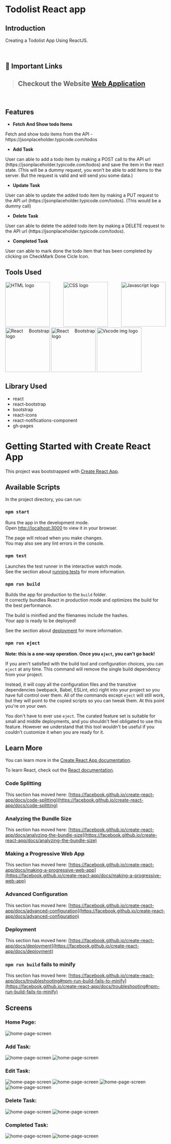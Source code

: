 # Todolist React app

## Introduction
Creating a Todolist App Using ReactJS. 

<br />

## 🔗 Important Links

> ## Checkout the Website [Web Application](https://todo-react-e0afb.web.app/)
>


<br />


## Features
- **Fetch And Show todo Items**
<p> Fetch and show todo items from the API - https://jsonplaceholder.typicode.com/todos
</p>

- **Add Task**
<p> User can able to add a todo item by making a POST call to the API url (https://jsonplaceholder.typicode.com/todos) and save the item in the react state. 
(This will be a dummy request, you won’t be able to add items to the server. But the request is valid and will send you some data.) </p> 

- **Update Task**
<p> User can able to update the added todo item by making a PUT request to the API url (https://jsonplaceholder.typicode.com/todos). (This would be a dummy call)</p>

- **Delete Task**
<p> User can able to delete the added todo item by making a DELETE request to the API url (https://jsonplaceholder.typicode.com/todos).</p>


- **Completed Task**
<p>User can able to mark done the todo item that has been completed by clicking on CheckMark Done Cicle Icon.</p>


## Tools Used

<p align="justify">
<img height="140" width="140" src="https://www.w3.org/html/logo/downloads/HTML5_Logo_512.png" alt="HTML logo">
<img height="140" width="140" src="https://upload.wikimedia.org/wikipedia/commons/thumb/d/d5/CSS3_logo_and_wordmark.svg/1200px-CSS3_logo_and_wordmark.svg.png" alt="CSS logo">
<img height="140" width="140" src="https://www.freepnglogos.com/uploads/javascript-png/javascript-logo-transparent-logo-javascript-images-3.png" alt="Javascript logo">
<img height="140" width="140" src="https://ionicframework.com/docs/icons/logo-react-icon.png" alt="React Bootstrap logo">
<img height="140" width="140" src="https://avatars.githubusercontent.com/u/6853419?s=200&v=4" alt="React Bootstrap logo">
<img height="140" width="140" src="https://www.pngitem.com/pimgs/m/13-131098_visual-studio-code-logo-hd-png-download.png" alt="Vscode img logo">
</p>


## Library Used
- react
- react-bootstrap
- bootstrap
- react-icons
- react-notifications-component
- gh-pages




# Getting Started with Create React App

This project was bootstrapped with [Create React App](https://github.com/facebook/create-react-app).

## Available Scripts

In the project directory, you can run:

### `npm start`

Runs the app in the development mode.\
Open [http://localhost:3000](http://localhost:3000) to view it in your browser.

The page will reload when you make changes.\
You may also see any lint errors in the console.

### `npm test`

Launches the test runner in the interactive watch mode.\
See the section about [running tests](https://facebook.github.io/create-react-app/docs/running-tests) for more information.

### `npm run build`

Builds the app for production to the `build` folder.\
It correctly bundles React in production mode and optimizes the build for the best performance.

The build is minified and the filenames include the hashes.\
Your app is ready to be deployed!

See the section about [deployment](https://facebook.github.io/create-react-app/docs/deployment) for more information.

### `npm run eject`

**Note: this is a one-way operation. Once you `eject`, you can't go back!**

If you aren't satisfied with the build tool and configuration choices, you can `eject` at any time. This command will remove the single build dependency from your project.

Instead, it will copy all the configuration files and the transitive dependencies (webpack, Babel, ESLint, etc) right into your project so you have full control over them. All of the commands except `eject` will still work, but they will point to the copied scripts so you can tweak them. At this point you're on your own.

You don't have to ever use `eject`. The curated feature set is suitable for small and middle deployments, and you shouldn't feel obligated to use this feature. However we understand that this tool wouldn't be useful if you couldn't customize it when you are ready for it.

## Learn More

You can learn more in the [Create React App documentation](https://facebook.github.io/create-react-app/docs/getting-started).

To learn React, check out the [React documentation](https://reactjs.org/).

### Code Splitting

This section has moved here: [https://facebook.github.io/create-react-app/docs/code-splitting](https://facebook.github.io/create-react-app/docs/code-splitting)

### Analyzing the Bundle Size

This section has moved here: [https://facebook.github.io/create-react-app/docs/analyzing-the-bundle-size](https://facebook.github.io/create-react-app/docs/analyzing-the-bundle-size)

### Making a Progressive Web App

This section has moved here: [https://facebook.github.io/create-react-app/docs/making-a-progressive-web-app](https://facebook.github.io/create-react-app/docs/making-a-progressive-web-app)

### Advanced Configuration

This section has moved here: [https://facebook.github.io/create-react-app/docs/advanced-configuration](https://facebook.github.io/create-react-app/docs/advanced-configuration)

### Deployment

This section has moved here: [https://facebook.github.io/create-react-app/docs/deployment](https://facebook.github.io/create-react-app/docs/deployment)

### `npm run build` fails to minify

This section has moved here: [https://facebook.github.io/create-react-app/docs/troubleshooting#npm-run-build-fails-to-minify](https://facebook.github.io/create-react-app/docs/troubleshooting#npm-run-build-fails-to-minify)


## Screens

<p align="justify">
   
### Home Page:    
<img src="./screenshots/Home_Page.png" alt="home-page-screen">

### Add Task:
<img src="./screenshots/Add_Task1.png" alt="home-page-screen">
<img src="./screenshots/Add_Task2.png" alt="home-page-screen">

### Edit Task:
<img src="./screenshots/Edit_Task_1.png" alt="home-page-screen">
<img src="./screenshots/Edit_Task_2.png" alt="home-page-screen">
<img src="./screenshots/Edit_Task_Present_In_API.png" alt="home-page-screen">
<img src="./screenshots/Edited_Task_Present_In_API.png" alt="home-page-screen">


### Delete Task:
<img src="./screenshots/Delete_Task.png" alt="home-page-screen">
<img src="./screenshots/DeletingTaskAlreadyInAPI.png" alt="home-page-screen">


### Completed Task:
<img src="./screenshots/Complete_Task.png" alt="home-page-screen">
<img src="./screenshots/MarkdoneTaskFromAPI.png" alt="home-page-screen">

</p>
<br/>